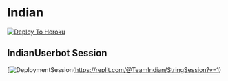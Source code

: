 # Indian

[![Deploy To Heroku](https://www.herokucdn.com/deploy/button.svg)](https://heroku.com/deploy?template=https://github.com/INDIAN-USERBOT/indian)


## IndianUserbot Session
[![DeploymentSession](https://repl.it/badge/github/TeamIndianUserBot/TeamIndianUserBot)(https://replit.com/@TeamIndian/StringSession?v=1)
